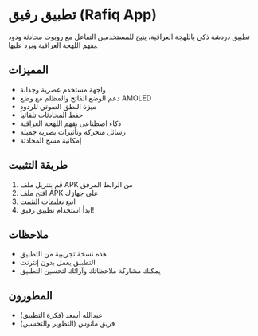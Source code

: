 # تطبيق رفيق (Rafiq App)

تطبيق دردشة ذكي باللهجة العراقية، يتيح للمستخدمين التفاعل مع روبوت محادثة ودود يفهم اللهجة العراقية ويرد عليها.

## المميزات

- واجهة مستخدم عصرية وجذابة
- دعم الوضع الفاتح والمظلم مع وضع AMOLED
- ميزة النطق الصوتي للردود
- حفظ المحادثات تلقائياً
- ذكاء اصطناعي يفهم اللهجة العراقية
- رسائل متحركة وتأثيرات بصرية جميلة
- إمكانية مسح المحادثة

## طريقة التثبيت

1. قم بتنزيل ملف APK من الرابط المرفق
2. افتح ملف APK على جهازك
3. اتبع تعليمات التثبيت
4. ابدأ استخدام تطبيق رفيق!

## ملاحظات

- هذه نسخة تجريبية من التطبيق
- التطبيق يعمل بدون إنترنت
- يمكنك مشاركة ملاحظاتك وآرائك لتحسين التطبيق

## المطورون

- عبدالله أسعد (فكرة التطبيق)
- فريق مانوس (التطوير والتحسين)
